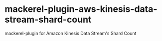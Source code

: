 # mackerel-plugin-aws-kinesis-data-stream-shard-count
mackerel-plugin for Amazon Kinesis Data Stream's Shard Count
